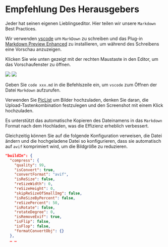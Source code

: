 # Empfehlung Des Herausgebers

Jeder hat seinen eigenen Lieblingseditor. Hier teilen wir unsere `Markdown` Best Practices.

Wir verwenden [vscode](https://code.visualstudio.com/) um `MarkDown` zu schreiben und das Plug-in [Markdown Preview Enhanced](https://marketplace.visualstudio.com/items?itemName=shd101wyy.markdown-preview-enhanced) zu installieren, um während des Schreibens eine Vorschau anzuzeigen.

Klicken Sie wie unten gezeigt mit der rechten Maustaste in den Editor, um das Vorschaufenster zu öffnen.

![](https://p.3ti.site/1720775216.avif)
![](https://p.3ti.site/1720775043.avif)

Geben Sie `code xxx.md` in die Befehlszeile ein, um `vscode` zum Öffnen der Datei `Markdown` aufzurufen.

Verwenden Sie [PicList](https://github.com/Kuingsmile/PicList) um Bilder hochzuladen, denken Sie daran, die Upload-Tastenkombination festzulegen und den Screenshot mit einem Klick hochzuladen.

Es unterstützt das automatische Kopieren des Dateinamens in das `Markdown` Format nach dem Hochladen, was die Effizienz erheblich verbessert.

Gleichzeitig können Sie auf die folgende Konfiguration verweisen, die Datei ändern und die hochgeladene Datei so konfigurieren, dass sie automatisch auf `avif` komprimiert wird, um die Bildgröße zu reduzieren.

```json
"buildIn": {
  "compress": {
    "quality": 99,
    "isConvert": true,
    "convertFormat": "avif",
    "isReSize": false,
    "reSizeWidth": 0,
    "reSizeHeight": 0,
    "skipReSizeOfSmallImg": false,
    "isReSizeByPercent": false,
    "reSizePercent": 50,
    "isRotate": false,
    "rotateDegree": 0,
    "isRemoveExif": true,
    "isFlip": false,
    "isFlop": false,
    "formatConvertObj": {}
  },
  … …
```
